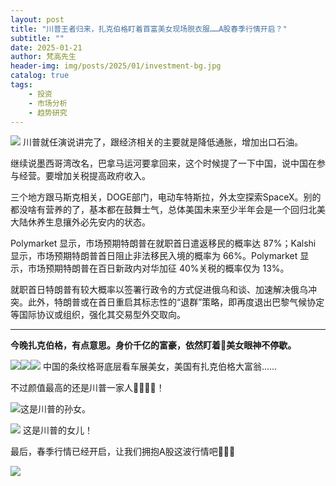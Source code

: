 ```yaml
---
layout: post
title: "川普王者归来，扎克伯格盯着首富美女现场脱衣服……A股春季行情开启？"
subtitle: ""
date: 2025-01-21
author: 梵高先生
header-img: img/posts/2025/01/investment-bg.jpg
catalog: true
tags:
    - 投资
    - 市场分析
    - 趋势研究
---
```


![](https://mmbiz.qpic.cn/sz_mmbiz_jpg/https://mmbiz.qpic.cn/sz_mmbiz_jpg/ViaIfpMVXKTQZ5qmJDD7MP0ribZ5aQkO3KIYmcBr8twBrWfgZMbETOBcsJSNpBkibJonbmlcMhneBrib9Qmicqj4YLQ/640?wx_fmt=jpeg)
川普就任演说讲完了，跟经济相关的主要就是降低通胀，增加出口石油。

继续说墨西哥湾改名，巴拿马运河要拿回来，这个时候提了一下中国，说中国在参与经营。要增加关税提高政府收入。

三个地方跟马斯克相关，DOGE部门，电动车特斯拉，外太空探索SpaceX。别的都没啥有营养的了，基本都在鼓舞士气，总体美国未来至少半年会是一个回归北美大陆休养生息攘外必先安内的状态。

Polymarket 显示，市场预期特朗普在就职首日遣返移民的概率达 87%；Kalshi 显示，市场预期特朗普首日阻止非法移民入境的概率为 66%。Polymarket 显示，市场预期特朗普在百日新政内对华加征 40%关税的概率仅为 13%。

就职首日特朗普有较大概率以签署行政令的方式促进俄乌和谈、加速解决俄乌冲突。此外，特朗普或在首日重启其标志性的“退群”策略，即再度退出巴黎气候协定等国际协议或组织，强化其交易型外交取向。

****

**今晚扎克伯格，有点意思。身价千亿的富豪，依然盯着👀美女眼神不停歇。**

![](https://mmbiz.qpic.cn/sz_mmbiz_jpg/https://mmbiz.qpic.cn/sz_mmbiz_jpg/ViaIfpMVXKTQZ5qmJDD7MP0ribZ5aQkO3K6K6H9Mj60iar8wBT5KyVCqtTy7GwrrviaaHNM2VIGQaXH7fnpFugMtgg/640?wx_fmt=jpeg)![](https://mmbiz.qpic.cn/sz_mmbiz_jpg/https://mmbiz.qpic.cn/sz_mmbiz_jpg/ViaIfpMVXKTQZ5qmJDD7MP0ribZ5aQkO3KD7Bmz9zzd6HPuTu7tWXDh7Dp1ZBVSryeXhZIRDFSYjCdmZznWajvYw/640?wx_fmt=jpeg)![](https://mmbiz.qpic.cn/sz_mmbiz_jpg/https://mmbiz.qpic.cn/sz_mmbiz_jpg/ViaIfpMVXKTQZ5qmJDD7MP0ribZ5aQkO3KdUcice8tCqRywiaXMX4BHibmpjBPbYjiaWXw5YfbSF5L7KvDEGmqibgHd5A/640?wx_fmt=jpeg)
中国的条纹格哥底层看车展美女，美国有扎克伯格大富翁……

不过颜值最高的还是川普一家人👨‍👩‍👧‍👧！

![](https://mmbiz.qpic.cn/sz_mmbiz_jpg/https://mmbiz.qpic.cn/sz_mmbiz_jpg/ViaIfpMVXKTQZ5qmJDD7MP0ribZ5aQkO3KY5ozUZsSleYxGT6vj8SSoegHIM3ibFKDZDTxPDgdQQFm5X3X56TDIjQ/640?wx_fmt=jpeg)这是川普的孙女。

![](https://mmbiz.qpic.cn/sz_mmbiz_jpg/https://mmbiz.qpic.cn/sz_mmbiz_jpg/ViaIfpMVXKTQZ5qmJDD7MP0ribZ5aQkO3K5FEibrOyXEPrlVkKAhOibZgWzSDD4h2sguXZh10NYnZ1TaLJLfQACjeQ/640?wx_fmt=jpeg)
这是川普的女儿！

最后，春季行情已经开启，让我们拥抱A股这波行情吧🤖🤖🤖

![](https://mmbiz.qpic.cn/sz_mmbiz_jpg/https://mmbiz.qpic.cn/sz_mmbiz_jpg/ViaIfpMVXKTQZ5qmJDD7MP0ribZ5aQkO3K5HkiavB3wtIe9WdPXskQttcCSksWLiaG9v7W6OccOOUR5ZwKdfY0TmSg/640?wx_fmt=jpeg)